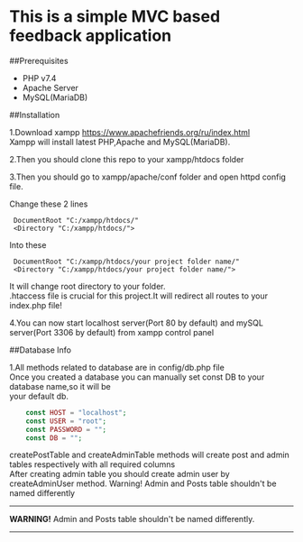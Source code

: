 # This is a simple MVC based feedback application

##Prerequisites
- PHP v7.4
- Apache Server
- MySQL(MariaDB)

##Installation

1.Download xampp https://www.apachefriends.org/ru/index.html <br>
Xampp will install latest PHP,Apache and MySQL(MariaDB).

2.Then you should clone this repo to your xampp/htdocs folder <br>

3.Then you should go to xampp/apache/conf folder and open httpd config file. <br>

Change these 2 lines
```
 DocumentRoot "C:/xampp/htdocs/"
 <Directory "C:/xampp/htdocs/">

```
Into these
```
 DocumentRoot "C:/xampp/htdocs/your project folder name/"
 <Directory "C:/xampp/htdocs/your project folder name/">
```
It will change root directory to your folder.<br>
.htaccess file is crucial for this project.It will redirect all routes to your index.php file!

4.You can now start localhost server(Port 80 by default) and mySQL server(Port 3306 by default) from xampp control panel <br>

##Database Info

1.All methods related to database are in config/db.php file   <br>
Once you created a database you can manually set const DB to your database name,so it will be <br>
your default db.

```php
    const HOST = "localhost";
    const USER = "root";
    const PASSWORD = "";
    const DB = "";
```
createPostTable and createAdminTable methods will create post and admin tables respectively with all required columns <br>
After creating admin table you should create admin user by createAdminUser method.
Warning! Admin and Posts table shouldn't be named differently

---
**WARNING!**
Admin and Posts table shouldn't be named differently.
___
